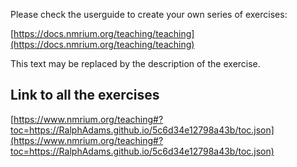 Please check the userguide to create your own series of exercises:

[https://docs.nmrium.org/teaching/teaching](https://docs.nmrium.org/teaching/teaching)

This text may be replaced by the description of the exercise.

## Link to all the exercises

[https://www.nmrium.org/teaching#?toc=https://RalphAdams.github.io/5c6d34e12798a43b/toc.json](https://www.nmrium.org/teaching#?toc=https://RalphAdams.github.io/5c6d34e12798a43b/toc.json)


